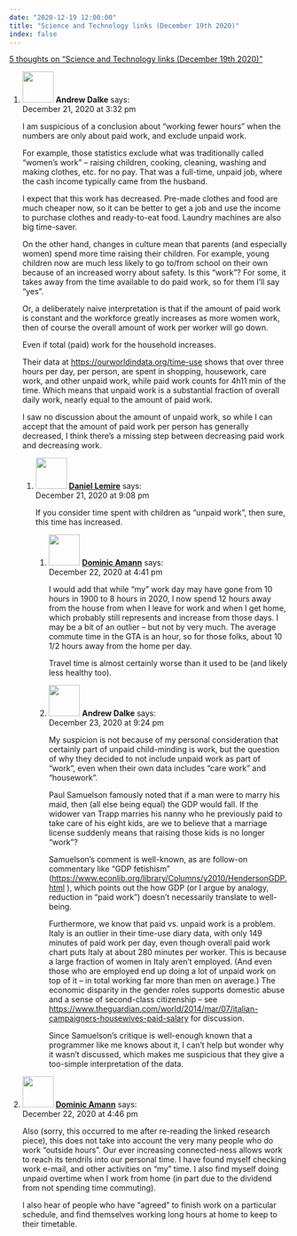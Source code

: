```yaml
---
date: "2020-12-19 12:00:00"
title: "Science and Technology links (December 19th 2020)"
index: false
---
```


[5 thoughts on &ldquo;Science and Technology links (December 19th 2020)&rdquo;](/lemire/blog/2020/12-19-science-and-technology-links-december-19th-2020)

<ol class="comment-list">
<li id="comment-562935" class="comment even thread-even depth-1 parent">
<div class="comment-author vcard">
<img alt src="https://secure.gravatar.com/avatar/2d3e32506243224474e7292fab5fddba?s=56&#038;d=mm&#038;r=g" srcset="https://secure.gravatar.com/avatar/2d3e32506243224474e7292fab5fddba?s=112&#038;d=mm&#038;r=g 2x" class="avatar avatar-56 photo" height="56" width="56" decoding="async" /> <b class="fn">Andrew Dalke</b> <span class="says">says:</span> </div>
<div class="comment-metadata"><time datetime="2020-12-21T15:32:34+00:00">December 21, 2020 at 3:32 pm</time></a> </div>
<div class="comment-content">
<p>I am suspicious of a conclusion about &ldquo;working fewer hours&rdquo; when the numbers are only about paid work, and exclude unpaid work.</p>
<p>For example, those statistics exclude what was traditionally called &ldquo;women&rsquo;s work&rdquo; &#8211; raising children, cooking, cleaning, washing and making clothes, etc. for no pay. That was a full-time, unpaid job, where the cash income typically came from the husband.</p>
<p>I expect that this work has decreased. Pre-made clothes and food are much cheaper now, so it can be better to get a job and use the income to purchase clothes and ready-to-eat food. Laundry machines are also big time-saver.</p>
<p>On the other hand, changes in culture mean that parents (and especially women) spend more time raising their children. For example, young children now are much less likely to go to/from school on their own because of an increased worry about safety. Is this &ldquo;work&rdquo;? For some, it takes away from the time available to do paid work, so for them I&rsquo;ll say &ldquo;yes&rdquo;.</p>
<p>Or, a deliberately naive interpretation is that if the amount of paid work is constant and the workforce greatly increases as more women work, then of course the overall amount of work per worker will go down.</p>
<p>Even if total (paid) work for the household increases.</p>
<p>Their data at <a href="https://ourworldindata.org/time-use" rel="nofollow ugc">https://ourworldindata.org/time-use</a> shows that over three hours per day, per person, are spent in shopping, housework, care work, and other unpaid work, while paid work counts for 4h11 min of the time. Which means that unpaid work is a substantial fraction of overall daily work, nearly equal to the amount of paid work.</p>
<p>I saw no discussion about the amount of unpaid work, so while I can accept that the amount of paid work per person has generally decreased, I think there&rsquo;s a missing step between decreasing paid work and decreasing work.</p>
</div>
<ol class="children">
<li id="comment-562963" class="comment byuser comment-author-lemire bypostauthor odd alt depth-2 parent">
<div class="comment-author vcard">
<img alt src="https://secure.gravatar.com/avatar/2ca999bef9535950f5b84281a4dab006?s=56&#038;d=mm&#038;r=g" srcset="https://secure.gravatar.com/avatar/2ca999bef9535950f5b84281a4dab006?s=112&#038;d=mm&#038;r=g 2x" class="avatar avatar-56 photo" height="56" width="56" decoding="async" /> <b class="fn"><a href="https://lemire.me/en/" class="url" rel="ugc">Daniel Lemire</a></b> <span class="says">says:</span> </div>
<div class="comment-metadata"><time datetime="2020-12-21T21:08:17+00:00">December 21, 2020 at 9:08 pm</time></a> </div>
<div class="comment-content">
<p>If you consider time spent with children as &ldquo;unpaid work&rdquo;, then sure, this time has increased.</p>
</div>
<ol class="children">
<li id="comment-563075" class="comment even depth-3">
<div class="comment-author vcard">
<img alt src="https://secure.gravatar.com/avatar/1b5f40ec7c1e07935001188ea498d188?s=56&#038;d=mm&#038;r=g" srcset="https://secure.gravatar.com/avatar/1b5f40ec7c1e07935001188ea498d188?s=112&#038;d=mm&#038;r=g 2x" class="avatar avatar-56 photo" height="56" width="56" loading="lazy" decoding="async" /> <b class="fn"><a href="https://blog.lbs.ca/" class="url" rel="ugc external nofollow">Dominic Amann</a></b> <span class="says">says:</span> </div>
<div class="comment-metadata"><time datetime="2020-12-22T16:41:13+00:00">December 22, 2020 at 4:41 pm</time></a> </div>
<div class="comment-content">
<p>I would add that while &ldquo;my&rdquo; work day may have gone from 10 hours in 1900 to 8 hours in 2020, I now spend 12 hours away from the house from when I leave for work and when I get home, which probably still represents and increase from those days. I may be a bit of an outlier &#8211; but not by very much. The average commute time in the GTA is an hour, so for those folks, about 10 1/2 hours away from the home per day.</p>
<p>Travel time is almost certainly worse than it used to be (and likely less healthy too).</p>
</div>
</li>
<li id="comment-563270" class="comment odd alt depth-3">
<div class="comment-author vcard">
<img alt src="https://secure.gravatar.com/avatar/2d3e32506243224474e7292fab5fddba?s=56&#038;d=mm&#038;r=g" srcset="https://secure.gravatar.com/avatar/2d3e32506243224474e7292fab5fddba?s=112&#038;d=mm&#038;r=g 2x" class="avatar avatar-56 photo" height="56" width="56" loading="lazy" decoding="async" /> <b class="fn">Andrew Dalke</b> <span class="says">says:</span> </div>
<div class="comment-metadata"><time datetime="2020-12-23T21:24:42+00:00">December 23, 2020 at 9:24 pm</time></a> </div>
<div class="comment-content">
<p>My suspicion is not because of my personal consideration that certainly part of unpaid child-minding is work, but the question of why they decided to not include unpaid work as part of &ldquo;work&rdquo;, even when their own data includes &ldquo;care work&rdquo; and &ldquo;housework&rdquo;.</p>
<p>Paul Samuelson famously noted that if a man were to marry his maid, then (all else being equal) the GDP would fall. If the widower van Trapp marries his nanny who he previously paid to take care of his eight kids, are we to believe that a marriage license suddenly means that raising those kids is no longer &ldquo;work&rdquo;?</p>
<p>Samuelson&rsquo;s comment is well-known, as are follow-on commentary like &ldquo;GDP fetishism&rdquo; (<a href="https://www.econlib.org/library/Columns/y2010/HendersonGDP.html" rel="nofollow ugc">https://www.econlib.org/library/Columns/y2010/HendersonGDP.html</a> ), which points out the how GDP (or I argue by analogy, reduction in &ldquo;paid work&rdquo;) doesn&rsquo;t necessarily translate to well-being.</p>
<p>Furthermore, we know that paid vs. unpaid work is a problem. Italy is an outlier in their time-use diary data, with only 149 minutes of paid work per day, even though overall paid work chart puts Italy at about 280 minutes per worker. This is because a large fraction of women in Italy aren&rsquo;t employed. (And even those who are employed end up doing a lot of unpaid work on top of it &#8211; in total working far more than men on average.) The economic disparity in the gender roles supports domestic abuse and a sense of second-class citizenship &#8211; see <a href="https://www.theguardian.com/world/2014/mar/07/italian-campaigners-housewives-paid-salary" rel="nofollow ugc">https://www.theguardian.com/world/2014/mar/07/italian-campaigners-housewives-paid-salary</a> for discussion.</p>
<p>Since Samuelson&rsquo;s critique is well-enough known that a programmer like me knows about it, I can&rsquo;t help but wonder why it wasn&rsquo;t discussed, which makes me suspicious that they give a too-simple interpretation of the data.</p>
</div>
</li>
</ol>
</li>
</ol>
</li>
<li id="comment-563077" class="comment even thread-odd thread-alt depth-1">
<div class="comment-author vcard">
<img alt src="https://secure.gravatar.com/avatar/1b5f40ec7c1e07935001188ea498d188?s=56&#038;d=mm&#038;r=g" srcset="https://secure.gravatar.com/avatar/1b5f40ec7c1e07935001188ea498d188?s=112&#038;d=mm&#038;r=g 2x" class="avatar avatar-56 photo" height="56" width="56" loading="lazy" decoding="async" /> <b class="fn"><a href="https://blog.lbs.ca/" class="url" rel="ugc external nofollow">Dominic Amann</a></b> <span class="says">says:</span> </div>
<div class="comment-metadata"><time datetime="2020-12-22T16:46:10+00:00">December 22, 2020 at 4:46 pm</time></a> </div>
<div class="comment-content">
<p>Also (sorry, this occurred to me after re-reading the linked research piece), this does not take into account the very many people who do work &ldquo;outside hours&rdquo;. Our ever increasing connected-ness allows work to reach its tendrils into our personal time. I have found myself checking work e-mail, and other activities on &ldquo;my&rdquo; time. I also find myself doing unpaid overtime when I work from home (in part due to the dividend from not spending time commuting).</p>
<p>I also hear of people who have &ldquo;agreed&rdquo; to finish work on a particular schedule, and find themselves working long hours at home to keep to their timetable.</p>
</div>
</li>
</ol>
